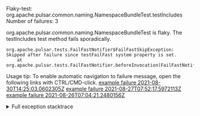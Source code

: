        
Flaky-test: org.apache.pulsar.common.naming.NamespaceBundleTest.testIncludes
Number of failures: 3

org.apache.pulsar.common.naming.NamespaceBundleTest is flaky. The testIncludes test method fails sporadically.

```
org.apache.pulsar.tests.FailFastNotifier$FailFastSkipException: Skipped after failure since testFailFast system property is set.
	at org.apache.pulsar.tests.FailFastNotifier.beforeInvocation(FailFastNotifier.java:88)

```

Usage tip: To enable automatic navigation to failure message, open the following links with CTRL/CMD-click.
[example failure 2021-08-30T14:25:03.0602305Z](https://github.com/apache/pulsar/runs/3462661639?check_suite_focus=true#step:9:853)
[example failure 2021-08-27T07:52:17.5972113Z](https://github.com/apache/pulsar/runs/3440855061?check_suite_focus=true#step:9:866)
[example failure 2021-08-26T07:04:21.2480156Z](https://github.com/apache/pulsar/runs/3429892062?check_suite_focus=true#step:9:826)


<details>
<summary>Full exception stacktrace</summary>
<code><pre>
org.apache.pulsar.tests.FailFastNotifier$FailFastSkipException: Skipped after failure since testFailFast system property is set.
	at org.apache.pulsar.tests.FailFastNotifier.beforeInvocation(FailFastNotifier.java:88)

</pre></code>
</details>

